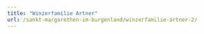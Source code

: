 ```yaml
---
title: "Winzerfamilie Artner"
url: /sankt-margarethen-im-burgenland/winzerfamilie-artner-2/
---
```

